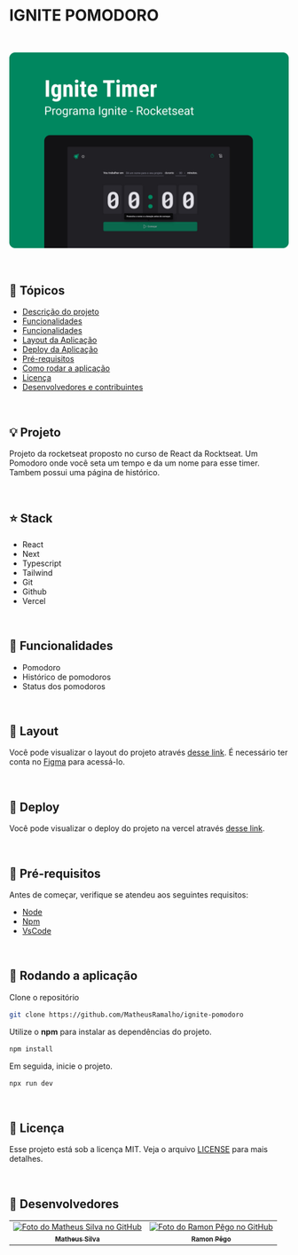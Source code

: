 # IGNITE POMODORO

<br />

![thumbnail](.github/thumbnail.jpg?style=flat)

<br />


## 📌 Tópicos

- [Descrição do projeto](#-projeto)
- [Funcionalidades](#-stack)
- [Funcionalidades](#-funcionalidades)
- [Layout da Aplicação](#-layout)
- [Deploy da Aplicação](#-deploy)
- [Pré-requisitos](#-pré-requisitos)
- [Como rodar a aplicação](#-rodando-a-aplicação)
- [Licença](#-licença)
- [Desenvolvedores e contribuintes](#-Desenvolvedores)

<br />

## 💡 Projeto

Projeto da rocketseat proposto no curso de React da Rocktseat. Um Pomodoro onde você seta um tempo e da um nome para esse timer.
Tambem possui uma página de histórico.

<br />

## ⭐ Stack

- React
- Next
- Typescript
- Tailwind
- Git
- Github
- Vercel

<br />

## 🧰 Funcionalidades

- Pomodoro
- Histórico de pomodoros
- Status dos pomodoros

<br />

## 🔖 Layout

Você pode visualizar o layout do projeto através [desse link](). É necessário ter conta no [Figma](http://figma.com/) para acessá-lo.

<br />

## 🚀 Deploy

Você pode visualizar o deploy do projeto na vercel através [desse link](https://trinomate.vercel.app/).

<br />

## 🛟 Pré-requisitos

Antes de começar, verifique se atendeu aos seguintes requisitos:

- [Node](https://nodejs.org)
- [Npm](https://www.npmjs.com/)
- [VsCode](https://code.visualstudio.com/)

<br />

## 🎯 Rodando a aplicação

Clone o repositório

```bash
git clone https://github.com/MatheusRamalho/ignite-pomodoro
```

Utilize o **npm** para instalar as dependências do projeto.

```bash
npm install
```

Em seguida, inicie o projeto.

```bash
npx run dev
```

<br />

## 📝 Licença

Esse projeto está sob a licença MIT. Veja o arquivo [LICENSE](LICENSE) para mais detalhes.

<br />

## 🧠 Desenvolvedores

<table>
  <tr>
    <td align="center">
      <a href="https://github.com/MatheusRamalho">
        <img src="https://avatars.githubusercontent.com/u/15633283?v=4" width="100px;" alt="Foto do Matheus Silva no GitHub"/><br>
        <sub>
          <b>Matheus Silva</b>
        </sub>
      </a>
    </td>
    <td align="center">
      <a href="https://github.com/ramonpego">
        <img src="https://avatars.githubusercontent.com/u/6185157?v=4" width="100px;" alt="Foto do Ramon Pêgo no GitHub"/><br>
        <sub>
          <b>Ramon Pêgo</b>
        </sub>
      </a>
    </td>
  </tr>
</table>
